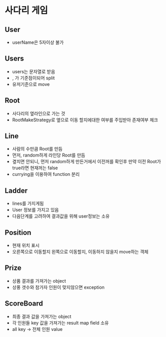 # 사다리 게임

## User
- userName은 5자이상 불가

## Users
- users는 문자열로 받음 
- , 가 기준점이되어 split
- 유저기준으로 move

## Root
- 사다리의 옆라인으로 가는 것
- RootMakeStrategy로 옆으로 이동 할지에대한 여부를 주입받아 존재여부 체크

## Line 
- 사람의 수만큼 Root를 만듬
- 먼저, random하게 라인당 Root를 만듬
- 곂치면 안되니, 먼저 random하게 만든거에서 이전꺼를 확인후 만약 이전 Root가 true라면 현재꺼는 false
- currying을 이용하여 function 분리

## Ladder
- lines를 가지게됨
- User 정보를 가지고 있음
- 다음단계를 고려하여 결과값을 위해 user정보는 소유

## Position
- 현재 위치 표시
- 오른쪽으로 이동할지 왼쪽으로 이동할지, 이동하지 않을지 move하는 객체

## Prize
- 상품 결과를 가져가는 object
- 상풍 갯수와 참가자 인원이 맞지않으면 exception

## ScoreBoard
- 최종 결과 값을 가져가는 object
- 각 인원들 key 값을 가져가는 result map field 소유
- all key -> 전체 인원 value



